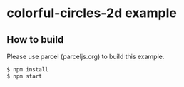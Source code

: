 # colorful-circles-2d example

## How to build

Please use parcel (parceljs.org) to build this example.

~~~sh
$ npm install
$ npm start
~~~

